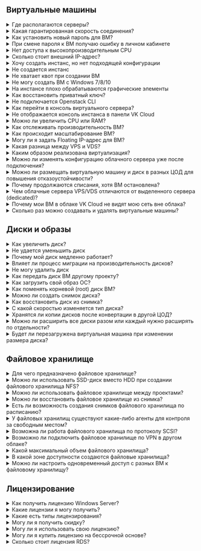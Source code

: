 ## Виртуальные машины

<details>

<summary>Где располагаются серверы?</summary>

Серверы расположены в [нескольких дата-центрах VK Cloud](../concepts/avail-zone) как на территории, так и за пределами РФ.

</details>

<details>

<summary>Какая гарантированная скорость соединения?</summary>

VK Cloud обеспечивает виртуальные машины входящим и исходящим каналом связи с интернетом с пропускной способностью 1Гбит/с, без ограничения по трафику.

</details>

<details>

<summary>Как установить новый пароль для ВМ?</summary>

Воспользуйтесь [инструкцией](../service-management/vm/vm-manage#password).

</details>

<details>

<summary>При смене пароля к ВМ получаю ошибку в личном кабинете</summary>

Пароль к виртуальной машине устанавливается через гостевой агент. При недоступности агента могут быть проблемы с установкой пароля.

В этом случае рекомендуется установить и настроить `qemu-guest-agent`, выполнив команду в терминале:

```console
sudo sh -c "apt update; apt install -y qemu-guest-agent; systemctl enable qemu-guest-agent; systemctl start qemu-guest-agent"
```

</details>

<details>

<summary>Нет доступа к высокопроизводительным CPU</summary>

Для получения доступа к высокопроизводительным CPU обратитесь в [техническую поддержку](/ru/contacts).

</details>

<details>

<summary>Сколько стоит внешний IP-адрес?</summary>

Актуальные цены на Floating IP-адреса и IP-адреса на портах виртуальных машин (`ext-net`) размещены в [прайс-листе](https://cloud.vk.com/pricelist).

</details>

<details>

<summary>Хочу создать инстанс, но нет подходящей конфигурации</summary>

Если при создании ВМ вы не нашли подходящей конфигурации ВМ, обратитесь в [техническую поддержку](/ru/contacts).

Не рекомендуется использовать конфигурации, в которых коэффициент соотношения CPU и RAM `1:1` или менее этого значения. Подобные конфигурации обладают узкими местами в производительности и могут использоваться для выполнения конкретных задач, например, для машинного обучения или распознавания объектов.

</details>

<details>

<summary>Не создается инстанс</summary>

Если в процессе создания ВМ возникла ошибка, обратите внимание на всплывающее окно в правом верхнем углу панели VK Cloud, в котором отображается сообщение об ошибке.

Если сообщение не появляется, при этом мастер создания сообщает об ошибке, обратитесь в [техническую поддержку](/ru/contacts).

</details>

<details>

<summary>Не хватает квот при создании ВМ</summary>

Освободите ресурсы на проекте или обратитесь в [техническую поддержку](/ru/contacts), сообщив данные проекта, учетной записи, а также объем ресурсов, необходимых для добавления в проект.

</details>

<details>

<summary>Не могу создать ВМ с Windows 7/8/10</summary>

Клиентские операционные системы семейства Windows, такие как Windows 7/8/10, невозможно использовать в облаке VK Cloud. Это ограничение установлено для всех проектов и не может быть снято.

</details>

<details>

<summary>На инстансе плохо обрабатываются графические элементы</summary>

В системе виртуализации для обработки графики используются ресурсы CPU, которые не предназначены для обработки графических элементов, требующих наличие видеодрайвера, поэтому качество может отличаться от аналогичных локальных устройств.

</details>

<details>

<summary>Как восстановить приватный ключ?</summary>

Если утрачен приватный ключ, который использовался для доступа к ВМ по протоколу SSH, создайте новую ключевую пару и добавьте публичный ключ на ВМ вручную. Подробнее — в статье [Управление ВМ](../service-management/vm/vm-manage#vosstanovlenie_dostupa_k_vm_po_klyuchu).

</details>

<details>

<summary>Не подключается Openstack CLI</summary>

Подключиться к Openstack CLI можно при помощи файла конфигурации. Информация об установке, настройке и параметрах подключения приведена в [разделе утилит управления (CLI)](/ru/tools-for-using-services/cli/openstack-cli).

</details>

<details>

<summary>Как перейти в консоль виртуального сервера?</summary>

VNC-консоль доступна на странице виртуальной машины в разделе **Облачные вычисления → Виртуальные машины**. Подробнее — в статье [Диагностика ВМ](../service-management/vm/vm-console#vnc_konsol).

</details>

<details>

<summary>Не отображается консоль инстанса в панели VK Cloud</summary>

Убедитесь, что используете последнюю версию браузера. Очистите кеш при необходимости.

<info>

В консоли не доступны привычные комбинации клавиш, передача звука и буфера обмена.

</info>

</details>

<details>

<summary>Можно ли увеличить CPU или RAM?</summary>

Да. Если машина уже создана, [измените ее тип](../service-management/vm/vm-manage#pereimenovanie_i_izmenenie_tipa_vm).

</details>

<details>

<summary>Как отслеживать производительность ВМ?</summary>

На вкладке **Мониторинг** на странице созданной ВМ.

</details>

<details>

<summary>Как происходит масштабирование ВМ?</summary>

Масштабирование виртуальной машины VK Cloud проходит через этапы:

1. ВМ останавливается.
1. К виртуальной машине добавляются CPU, RAM или HDD.
1. ВМ перезапускается.

Итерация биллинга происходит раз в час — в течение этого времени изменится расчет стоимости ресурсов.

</details>

<details>

<summary>Могу ли я задать Floating IP-адрес для ВМ?</summary>

Вы можете [назначить существующий](/ru/networks/vnet/service-management/ip/floating-ip#associate) Floating IP-адрес для ВМ или [добавить новый](/ru/networks/vnet/service-management/ip/floating-ip#add

<warn>

Назначение нового Floating IP-адреса происходит случайным образом.

</warn>

</details>

<details>

<summary>Какая разница между VPS и VDS?</summary>

Видимой разницы нет.

Провайдеры предлагают одну услугу в комплексе — аренду виртуального сервера VPS/VDS. Выбирайте, сколько и каких ресурсов нужно для работы веб-сервисов: количество процессоров, размеры хранилища, тип накопителей, операционные системы и другие параметры. Провайдер проконтролирует, чтобы вы получили их в полном объеме по запросу.

</details>

<details>

<summary>Каким образом реализована виртуализация?</summary>

Провайдер разворачивает на физических серверах среду виртуализации, в которой находится множество ВМ клиентов. ВМ изолированы друг от друга, клиенты получают к ним доступ удаленно, через зашифрованные соединения. VK Cloud реализует виртуализацию на базе KVM + OpenStack с собственными доработками.

</details>

<details>

<summary>Можно ли изменять конфигурацию облачного сервера уже после подключения?</summary>

Да, можно. Этот процесс сопровождается перезагрузкой виртуальной машины.

</details>

<details>

<summary>Можно ли размещать виртуальную машину и диск в разных ЦОД для повышения отказоустойчивости?</summary>

Крайне не рекомендуется размещать виртуальную машину и диски к ней в разных ЦОД, поскольку это может сказаться на стабильности и работоспособности ВМ в целом. При создании ВМ размещайте диск и ВМ в одной зоне доступности.

</details>

<details>

<summary>Почему продолжаются списания, хотя ВМ остановлена?</summary>

Если работа ВМ остановлена, то списания продолжаются за следующие услуги:

- использование лицензий (Windows и RDS, если активированы);
- аренду дискового пространства;
- хранение имеющихся резервных копий.

</details>

<details>

<summary>Чем облачные сервера VPS/VDS отличаются от выделенного сервера (dedicated)?</summary>

С точки зрения пользователя серверы в облаке ничем не отличаются от выделенного физического: вы также получаете root-права, доступ к сетевым настройкам, можете выполнять любые действия над файлами, устанавливать и настраивать любое нужное программное обеспечение.

Чтобы получить полный контроль над стоимостью услуги, лучше арендовать VPS/VDS. Вы сможете создавать или уничтожать ВМ за минуты, в зависимости от текущих потребностей, увеличивать или уменьшать их мощность без остановки (без даунтайма). Выделенные сервера не имеют такой гибкости, какой обладает облачный VPS/VDS, что приводит к недоиспользованию ресурсов и риску падения приложений при пиковых нагрузках.

</details>

<details>

<summary>Почему мои ВМ в облаке VK Cloud не видят мою сеть вне облака?</summary>

Между сетями должна быть настроена сетевая связность (VPN). Подробнее о создании VPN между сетью VK Cloud и внешней сетью в статье [Организация VPN-туннеля](/ru/networks/vnet/how-to-guides/onpremise-connect/vpn-tunnel).

</details>

<details>

<summary>Сколько раз можно создавать и удалять виртуальные машины?</summary>

Операцию создания и удаления ресурсов можно производить неограниченное количество раз.

</details>

## Диски и образы

<details>

<summary>Как увеличить диск?</summary>

Увеличить диск можно при помощи панели VK Cloud в разделе **Виртуальные машины** или **Диски** раздела **Облачные вычисления**.

Полная информация доступна в статье [Управление дисками](../service-management/volumes#uvelichenie_razmera_diska_s_perezagruzkoy_vm).

</details>

<details>

<summary>Не удается уменьшить диск</summary>

В платформе VK Cloud доступно только увеличение размера диска.

</details>

<details>

<summary>Почему мой диск медленно работает?</summary>

На производительность работы диска могут влиять факторы:

- фоновые процессы операционной системы;
- механизмы работы резервного копирования;
- автоматические обновления (актуально для Windows);
- запущенное стороннее программное обеспечение.

Если перечисленные факторы отсутствуют, соберите статистику производительности диска одним из способов:

- `disk utilization` — с использованием [утилиты](https://www.cyberciti.biz/tips/linux-disk-performance-monitoring-howto.html) `iostat`;
- `load average` — c [использованием](https://www.digitalocean.com/community/tutorials/load-average-in-linux) `top`.

Сравните полученные показатели с [гарантированной производительностью диска](../concepts/volume-sla), предоставляемой платформой VK Cloud. Если наблюдаются значительные отклонения, обратитесь в [техническую поддержку](/ru/contacts).

<info>

Чтобы увеличить производительность, можно [увеличить размер](../service-management/volumes#uvelichenie_razmera_diska_s_perezagruzkoy_vm) или [изменить тип](../service-management/volumes#izmenenie_tipa_diska) диска.

</info>

</details>

<details>

<summary>Влияет ли процесс миграции на производительность дисков?</summary>

В момент миграции возможно снижение производительности только на чтение, но обычно для чтения имеется достаточный запас по производительности, и снижение незаметно.

</details>

<details>

<summary>Не могу удалить диск</summary>

Убедитесь, что диск [отключен](../service-management/volumes#otklyuchenie_diska_ot_vm) от ВМ и удалены его снимки. После этого попробуйте удалить диск в разделе **Облачные вычисления** → **Диски**.

Если проблема сохраняется, [обратитесь в техническую поддержку](/ru/contacts).

</details>

<details>

<summary>Как передать диск ВМ другому проекту?</summary>

Воспользуйтесь [инструкцией](../service-management/volumes#peremeshchenie_diskov_mezhdu_proektami).

</details>

<details>

<summary>Как загрузить свой образ ОС?</summary>

Платформа VK Cloud допускает создание виртуальных машин из ранее подготовленных и загруженных образов. Подготовка образа состоит из установки необходимого набора программных компонентов и драйверов для работы в сервисах облачных провайдеров, подробней в статьях [Миграция ВМ Hyper-V в VK Cloud](/ru/intro/migration/migrate-hyperv) и [Миграция ВМ VMware в VK Cloud](/ru/intro/migration/migrate-vmware).

</details>

<details>

<summary>Как поменять корневой (root) диск ВМ?</summary>

Замена корневого диска возможна, только если в проекте VK Cloud уже был создан другой диск. Это может быть как пустой диск, так и загрузочный, содержащий операционную систему. Инструкция приведена в статье о [замене root-диска](../service-management/volumes#zamena_osnovnogo_root_diska).

</details>

<details>

<summary>Можно ли создать снимок диска?</summary>

Создание снимка диска доступно [в личном кабинете или через OpenStack CLI](../service-management/volumes#snimki_diska). Созданный снимок будет храниться до момента удаления самого диска.

</details>

<details>

<summary>Как восстановить диск из снимка?</summary>

Воспользуйтесь [инструкцией](../service-management/volumes#snimki_diska).

</details>

<details>

<summary>С какой скоростью изменяется тип диска?</summary>

Изменение типа диска происходит со следующей скоростью:

- 70MB/s: если диск подключен к ВМ.
- 250MB/s: если диск отключен от ВМ.

Нельзя изменить тип диска, подключенного к выключенной виртуальной машине.

</details>

<details>

<summary>Хранятся ли копии дисков после конвертации в другой ЦОД?</summary>

При конвертации диска в другой ЦОД создается зеркало, в которое загружаются данные исходного диска. После конвертации такие зеркала не сохраняются.

</details>

<details>

<summary>Можно ли расширить все диски разом или каждый нужно расширять по отдельности?</summary>

Можно расширить все диски одновременно.

</details>

<details>

<summary>Будет ли перезагружена виртуальная машина при изменении размера диска?</summary>

Изменение размера диска ВМ происходит во время работы, без перезагрузки ВМ.

</details>

## Файловое хранилище

<details>

<summary>Для чего предназначено файловое хранилище?</summary>

Сетевое файловое хранилище, работающее по протоколу NFS или CIFS, предназначено для совместного использования ресурсов.

Этот сервис позволяет создать удаленную файловую систему, смонтировать файловую систему на виртуальных машинах, а затем читать и записывать данные из инстансов в файловую систему и из нее.

</details>

<details>

<summary>Можно ли использовать SSD-диск вместо HDD при создании файлового хранилища NFS?</summary>

Нет, такая возможность не предусмотрена.

</details>

<details>

<summary>Можно ли использовать файловое хранилище между проектами?</summary>

Нет, такая функциональность не предусмотрена.

</details>

<details>

<summary>Можно ли восстановить файловое хранилище из снимка?</summary>

Да, такая возможность есть. При этом хранилище будет восстановлено в отдельную ВМ, это потребует дополнительных квот.

Подробнее о создании снимков в статье [Управление файловыми хранилищами](../service-management/fs-manage#creating_a_snapshot).

</details>

<details>

<summary>Есть ли возможность создания снимков файлового хранилища по расписанию?</summary>

Нет, такой возможности не предусмотрено.

Снимок файлового хранилища можно создать вручную через [личный кабинет](https://msk.cloud.vk.com/app/) VK Cloud или с использованием API.

</details>

<details>

<summary>У файловых хранилищ существуют какие-либо агенты для контроля за свободным местом?</summary>

Нет, таких агентов не предусмотрено.

</details>

<details>

<summary>Возможна ли работа файлового хранилища по протоколу SCSI?</summary>

Работа с этим протоколом не предусмотрена.

</details>

<details>

<summary>Возможно ли подключить файловое хранилище по VPN в другом облаке?</summary>

Такой возможности нет.

</details>

<details>

<summary>Какой максимальный объем файлового хранилища?</summary>

Максимальный объем файлового хранилища — 50ТБ.

</details>

<details>

<summary>В какой зоне доступности создаются файловые хранилища?</summary>

[Зона доступности](/ru/intro/start/concepts/architecture#az) хранилища зависит от [региона](/ru/tools-for-using-services/account/concepts/regions) проекта:

- GZ1 для региона Москва;
- QAZ для региона Казахстан.

</details>

<details>

<summary>Можно ли настроить одновременный доступ с разных ВМ к файловому хранилищу?</summary>

Да, можно, подробнее в статье [Управление файловыми хранилищами](../service-management/fs-manage#podklyuchenie_faylovogo_hranilishcha).

</details>

## Лицензирование

<details>

<summary>Как получить лицензию Windows Server?</summary>

Лицензионная копия операционной системы Windows Server предустановлена в создаваемую ВМ на базе ОС Windows. Активация лицензионной копии происходит автоматически при включении ВМ, если соблюдены [требования к ВМ](../../vm-licenses/ms-lic#requirements). При возникновении ошибки активации ОС обратитесь в [техническую поддержку](/ru/contacts) с указанием ID виртуальной машины.

</details>

<details>

<summary>Какие лицензии я могу получить?</summary>

Перечень предоставляемых стандартных лицензий ограничен, вы можете посмотреть список доступных в [прайс-листе](https://cloud.vk.com/pricelist).

</details>

<details>

<summary>Какие есть типы лицензирования?</summary>

Microsoft предоставляет несколько моделей лицензирования, которые позволяют наиболее оптимально использовать свой бюджет:

- На ядро. Эта модель лицензирования предоставляет доступ неограниченному числу пользователей или устройств.
- На пользователя. Предназначена для предоставления доступа к лицензии одному пользователю на неограниченном количестве устройств.
- На устройство. В этой модели лицензия приобретается для каждого устройства, которое обращается к вашему серверу. Количество пользователей, работающих с устройством, не ограничено. Лицензии «на устройство» позволяют снизить затраты и упростить администрирование в компаниях, где несколько сотрудников могут использовать одно устройство, например при работе в несколько смен.

По правилам лицензирования Microsoft вариант «на ядро» предполагает необходимость покрыть лицензией каждое виртуальное ядро ВМ. Вне зависимости от количества ядер ВМ, лицензии подлежат каждые 2 виртуальных CPU, подробнее в статье [Microsoft](/ru/computing/vm-licenses/ms-lic).

</details>

<details>

<summary>Могу ли я получить скидку?</summary>

Скидки на лицензирование не предусмотрены.

</details>

<details>

<summary>Могу ли я использовать свою лицензию?</summary>

Да, подробнее об [использовании собственных лицензий](/ru/computing/vm-licenses/ms-lic#migrate_own_licenses).

</details>

<details>

<summary>Могу ли я купить лицензию на бессрочной основе?</summary>

VK Cloud предоставляет аренду лицензий на ежемесячной основе. Выкуп лицензии в постоянное использование, как на платформе VK Cloud, так и вне ее, невозможен.

</details>

<details>

<summary>Сколько стоит лицензия RDS?</summary>

Стоимость лицензии приведена в [прайс-листе](https://cloud.vk.com/pricelist).

</details>
